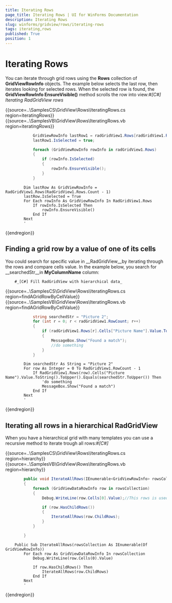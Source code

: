 ```yaml
---
title: Iterating Rows
page_title: Iterating Rows | UI for WinForms Documentation
description: Iterating Rows
slug: winforms/gridview/rows/iterating-rows
tags: iterating,rows
published: True
position: 1
---
```


# Iterating Rows



You can iterate through grid rows using the __Rows__ collection of __GridViewRowInfo__ objects. The example below selects the last row, then iterates looking for selected rows. When the selected row is found, the __GridViewRowInfo EnsureVisible()__ method scrolls the row into view:#_[C#] Iterating RadGridView rows_

	



{{source=..\SamplesCS\GridView\Rows\IteratingRows.cs region=iteratingRows}} 
{{source=..\SamplesVB\GridView\Rows\IteratingRows.vb region=iteratingRows}} 

````C#
            GridViewRowInfo lastRow1 = radGridView1.Rows[radGridView1.Rows.Count - 1];
            lastRow1.IsSelected = true;

            foreach (GridViewRowInfo rowInfo in radGridView1.Rows)
            {
                if (rowInfo.IsSelected)
                {
                    rowInfo.EnsureVisible();
                }
            }
````
````VB.NET
        Dim lastRow As GridViewRowInfo = RadGridView1.Rows(RadGridView1.Rows.Count - 1)
        lastRow.IsSelected = True
        For Each rowInfo As GridViewRowInfo In RadGridView1.Rows
            If rowInfo.IsSelected Then
                rowInfo.EnsureVisible()
            End If
        Next
        '
````

{{endregion}} 






## Finding a grid row by a value of one of its cells

You could search for specific value in __RadGridView__by iterating through the rows and compare cells value. In the example below, you search for __searchedStr__in __MyColumnName__ column:
          
          
        #_[C#] Fill RadGridView with hierarchical data_

	



{{source=..\SamplesCS\GridView\Rows\IteratingRows.cs region=findAGridRowByCellValue}} 
{{source=..\SamplesVB\GridView\Rows\IteratingRows.vb region=findAGridRowByCellValue}} 

````C#
            string searchedStr = "Picture 2";
            for (int r = 0; r < radGridView1.RowCount; r++)
            {
                if (radGridView1.Rows[r].Cells["Picture Name"].Value.ToString().ToUpper().Equals(searchedStr.ToUpper()))
                {
                    MessageBox.Show("Found a match");
                    //do something 
                }
            }
````
````VB.NET
        Dim searchedStr As String = "Picture 2"
        For row As Integer = 0 To RadGridView1.RowCount - 1
            If RadGridView1.Rows(row).Cells("Picture Name").Value.ToString().ToUpper().Equals(searchedStr.ToUpper()) Then
                'do something 
                MessageBox.Show("Found a match")
            End If
        Next
        '
````

{{endregion}} 






## Iterating all rows in a hierarchical RadGridView

When you have a hierarchical grid with many templates you can use a recursive method to iterate trough all rows:#_[C#]_

	



{{source=..\SamplesCS\GridView\Rows\IteratingRows.cs region=hierarchy}} 
{{source=..\SamplesVB\GridView\Rows\IteratingRows.vb region=hierarchy}} 

````C#
        public void IterateAllRows(IEnumerable<GridViewRowInfo> rowsCollection)
        {
            foreach (GridViewDataRowInfo row in rowsCollection)
            {
                Debug.WriteLine(row.Cells[0].Value);//This rows is used for demonstration only!

                if (row.HasChildRows())
                {
                    IterateAllRows(row.ChildRows);
                }
            }

        }
````
````VB.NET
    Public Sub IterateAllRows(rowsCollection As IEnumerable(Of GridViewRowInfo))
        For Each row As GridViewDataRowInfo In rowsCollection
            Debug.WriteLine(row.Cells(0).Value)

            If row.HasChildRows() Then
                IterateAllRows(row.ChildRows)
            End If
        Next
        '
````

{{endregion}} 



